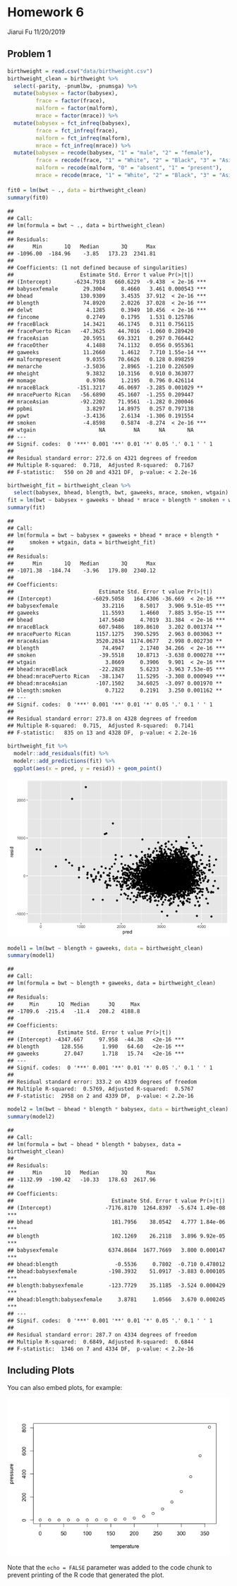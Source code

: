 Homework 6
================
Jiarui Fu
11/20/2019

## Problem 1

``` r
birthweight = read.csv("data/birthweight.csv") 
birthweight_clean = birthweight %>%  
  select(-parity, -pnumlbw, -pnumsga) %>%
  mutate(babysex = factor(babysex),
         frace = factor(frace),
         malform = factor(malform),
         mrace = factor(mrace)) %>% 
  mutate(babysex = fct_infreq(babysex),
         frace = fct_infreq(frace),
         malform = fct_infreq(malform),
         mrace = fct_infreq(mrace)) %>% 
  mutate(babysex = recode(babysex, "1" = "male", "2" = "female"),
         frace = recode(frace, "1" = "White", "2" = "Black", "3" = "Asian", "4" = "Puerto Rican", "8" = "Other", "9" = "Unknown"),
         malform = recode(malform, "0" = "absent", "1" = "present"),
         mrace = recode(mrace, "1" = "White", "2" = "Black", "3" = "Asian", "4" = "Puerto Rican", "8" = "Other"))

fit0 = lm(bwt ~ ., data = birthweight_clean)
summary(fit0)
```

    ## 
    ## Call:
    ## lm(formula = bwt ~ ., data = birthweight_clean)
    ## 
    ## Residuals:
    ##      Min       1Q   Median       3Q      Max 
    ## -1096.00  -184.96    -3.85   173.23  2341.81 
    ## 
    ## Coefficients: (1 not defined because of singularities)
    ##                     Estimate Std. Error t value Pr(>|t|)    
    ## (Intercept)       -6234.7918   660.6229  -9.438  < 2e-16 ***
    ## babysexfemale        29.3004     8.4660   3.461 0.000543 ***
    ## bhead               130.9309     3.4535  37.912  < 2e-16 ***
    ## blength              74.8920     2.0226  37.028  < 2e-16 ***
    ## delwt                 4.1285     0.3949  10.456  < 2e-16 ***
    ## fincome               0.2749     0.1795   1.531 0.125786    
    ## fraceBlack           14.3421    46.1745   0.311 0.756115    
    ## fracePuerto Rican   -47.3625    44.7016  -1.060 0.289420    
    ## fraceAsian           20.5951    69.3321   0.297 0.766442    
    ## fraceOther            4.1488    74.1132   0.056 0.955361    
    ## gaweeks              11.2660     1.4612   7.710 1.55e-14 ***
    ## malformpresent        9.0355    70.6626   0.128 0.898259    
    ## menarche             -3.5036     2.8965  -1.210 0.226509    
    ## mheight               9.3832    10.3156   0.910 0.363077    
    ## momage                0.9706     1.2195   0.796 0.426114    
    ## mraceBlack         -151.3217    46.0697  -3.285 0.001029 ** 
    ## mracePuerto Rican   -56.6890    45.1607  -1.255 0.209447    
    ## mraceAsian          -92.2202    71.9561  -1.282 0.200046    
    ## ppbmi                 3.8297    14.8975   0.257 0.797138    
    ## ppwt                 -3.4136     2.6134  -1.306 0.191554    
    ## smoken               -4.8598     0.5874  -8.274  < 2e-16 ***
    ## wtgain                    NA         NA      NA       NA    
    ## ---
    ## Signif. codes:  0 '***' 0.001 '**' 0.01 '*' 0.05 '.' 0.1 ' ' 1
    ## 
    ## Residual standard error: 272.6 on 4321 degrees of freedom
    ## Multiple R-squared:  0.718,  Adjusted R-squared:  0.7167 
    ## F-statistic:   550 on 20 and 4321 DF,  p-value: < 2.2e-16

``` r
birthweight_fit = birthweight_clean %>% 
  select(babysex, bhead, blength, bwt, gaweeks, mrace, smoken, wtgain)
fit = lm(bwt ~ babysex + gaweeks + bhead * mrace + blength * smoken + wtgain, data = birthweight_fit)
summary(fit)
```

    ## 
    ## Call:
    ## lm(formula = bwt ~ babysex + gaweeks + bhead * mrace + blength * 
    ##     smoken + wtgain, data = birthweight_fit)
    ## 
    ## Residuals:
    ##      Min       1Q   Median       3Q      Max 
    ## -1071.38  -184.74    -3.96   179.80  2340.12 
    ## 
    ## Coefficients:
    ##                           Estimate Std. Error t value Pr(>|t|)    
    ## (Intercept)             -6029.5058   164.4306 -36.669  < 2e-16 ***
    ## babysexfemale              33.2116     8.5017   3.906 9.51e-05 ***
    ## gaweeks                    11.5593     1.4660   7.885 3.95e-15 ***
    ## bhead                     147.5640     4.7019  31.384  < 2e-16 ***
    ## mraceBlack                607.9486   189.8610   3.202 0.001374 ** 
    ## mracePuerto Rican        1157.1275   390.5295   2.963 0.003063 ** 
    ## mraceAsian               3520.2834  1174.0677   2.998 0.002730 ** 
    ## blength                    74.4947     2.1740  34.266  < 2e-16 ***
    ## smoken                    -39.5518    10.8713  -3.638 0.000278 ***
    ## wtgain                      3.8669     0.3906   9.901  < 2e-16 ***
    ## bhead:mraceBlack          -22.2828     5.6233  -3.963 7.53e-05 ***
    ## bhead:mracePuerto Rican   -38.1347    11.5295  -3.308 0.000949 ***
    ## bhead:mraceAsian         -107.1502    34.6025  -3.097 0.001970 ** 
    ## blength:smoken              0.7122     0.2191   3.250 0.001162 ** 
    ## ---
    ## Signif. codes:  0 '***' 0.001 '**' 0.01 '*' 0.05 '.' 0.1 ' ' 1
    ## 
    ## Residual standard error: 273.8 on 4328 degrees of freedom
    ## Multiple R-squared:  0.715,  Adjusted R-squared:  0.7141 
    ## F-statistic:   835 on 13 and 4328 DF,  p-value: < 2.2e-16

``` r
birthweight_fit %>% 
  modelr::add_residuals(fit) %>% 
  modelr::add_predictions(fit) %>% 
  ggplot(aes(x = pred, y = resid)) + geom_point() 
```

![](p8105_hw6_jf3285_files/figure-gfm/unnamed-chunk-1-1.png)<!-- -->

``` r
model1 = lm(bwt ~ blength + gaweeks, data = birthweight_clean)
summary(model1)
```

    ## 
    ## Call:
    ## lm(formula = bwt ~ blength + gaweeks, data = birthweight_clean)
    ## 
    ## Residuals:
    ##     Min      1Q  Median      3Q     Max 
    ## -1709.6  -215.4   -11.4   208.2  4188.8 
    ## 
    ## Coefficients:
    ##              Estimate Std. Error t value Pr(>|t|)    
    ## (Intercept) -4347.667     97.958  -44.38   <2e-16 ***
    ## blength       128.556      1.990   64.60   <2e-16 ***
    ## gaweeks        27.047      1.718   15.74   <2e-16 ***
    ## ---
    ## Signif. codes:  0 '***' 0.001 '**' 0.01 '*' 0.05 '.' 0.1 ' ' 1
    ## 
    ## Residual standard error: 333.2 on 4339 degrees of freedom
    ## Multiple R-squared:  0.5769, Adjusted R-squared:  0.5767 
    ## F-statistic:  2958 on 2 and 4339 DF,  p-value: < 2.2e-16

``` r
model2 = lm(bwt ~ bhead * blength * babysex, data = birthweight_clean)
summary(model2)
```

    ## 
    ## Call:
    ## lm(formula = bwt ~ bhead * blength * babysex, data = birthweight_clean)
    ## 
    ## Residuals:
    ##      Min       1Q   Median       3Q      Max 
    ## -1132.99  -190.42   -10.33   178.63  2617.96 
    ## 
    ## Coefficients:
    ##                               Estimate Std. Error t value Pr(>|t|)    
    ## (Intercept)                 -7176.8170  1264.8397  -5.674 1.49e-08 ***
    ## bhead                         181.7956    38.0542   4.777 1.84e-06 ***
    ## blength                       102.1269    26.2118   3.896 9.92e-05 ***
    ## babysexfemale                6374.8684  1677.7669   3.800 0.000147 ***
    ## bhead:blength                  -0.5536     0.7802  -0.710 0.478012    
    ## bhead:babysexfemale          -198.3932    51.0917  -3.883 0.000105 ***
    ## blength:babysexfemale        -123.7729    35.1185  -3.524 0.000429 ***
    ## bhead:blength:babysexfemale     3.8781     1.0566   3.670 0.000245 ***
    ## ---
    ## Signif. codes:  0 '***' 0.001 '**' 0.01 '*' 0.05 '.' 0.1 ' ' 1
    ## 
    ## Residual standard error: 287.7 on 4334 degrees of freedom
    ## Multiple R-squared:  0.6849, Adjusted R-squared:  0.6844 
    ## F-statistic:  1346 on 7 and 4334 DF,  p-value: < 2.2e-16

## Including Plots

You can also embed plots, for example:

![](p8105_hw6_jf3285_files/figure-gfm/pressure-1.png)<!-- -->

Note that the `echo = FALSE` parameter was added to the code chunk to
prevent printing of the R code that generated the plot.
